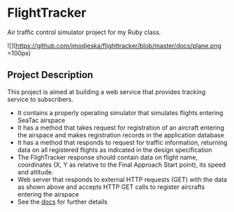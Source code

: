 # FlightTracker
Air traffic control simulator project for my Ruby class.

![](https://github.com/jmodjeska/flighttracker/blob/master/docs/plane.png =100px)

## Project Description
This project is aimed at building a web service that provides tracking service to subscribers. 
* It contains a properly operating simulator that simulates flights entering SeaTac airspace
* It has a method that takes request for registration of an aircraft entering the airspace and makes registration records in the application database
* It has a method that responds to request for traffic information, returning data on all registered flights as indicated in the design specification
* The FlighTracker response should contain data on flight name, coordinates (X, Y as relative to the Final Approach Start point), its speed and altitude.
*  Web server that responds to external HTTP requests (GET) with the data as shown above and accepts HTTP GET calls to register aircrafts entering the airspace
* See the [docs](https://github.com/jmodjeska/flighttracker/tree/master/docs) for further details
